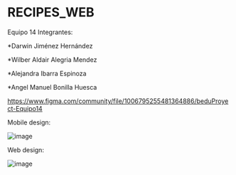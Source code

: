 # RECIPES_WEB

Equipo 14
Integrantes:

*Darwin Jiménez Hernández

*Wilber Aldair Alegria Mendez

*Alejandra Ibarra Espinoza

*Angel Manuel Bonilla Huesca

https://www.figma.com/community/file/1006795255481364886/beduProyect-Equipo14

Mobile design:

![image](https://user-images.githubusercontent.com/52447471/130012649-cada7679-cd6e-4e1d-b944-4f46c469a82a.png)


Web design:

![image](https://user-images.githubusercontent.com/52447471/130012368-7513d3dd-e9ff-4432-bb4e-dfff1780ee55.png)


